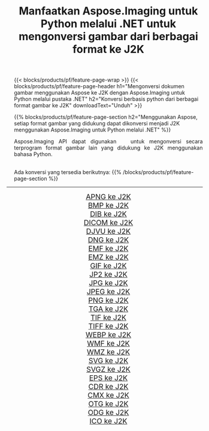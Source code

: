 ﻿---
title: Manfaatkan Aspose.Imaging untuk Python melalui .NET untuk mengonversi gambar dari berbagai format ke J2K 
weight: 3920
url: /id/python-net/conversion/to/j2k/ 
lang: id
langdirlevel: 2
locales: zh-hans,ja,it,ru,de,es,fr,nl,id,lt,pl,pt,vi,tr,ko,zh-hant,ar,hi,th,sv,cs,uk,he
description: Anda dapat menggunakan Aspose.Imaging untuk Python melalui pustaka .NET untuk mengonversi dari berbagai format ke J2K
---

{{< blocks/products/pf/feature-page-wrap >}}
{{< blocks/products/pf/feature-page-header h1="Mengonversi dokumen gambar menggunakan Aspose ke J2K dengan Aspose.Imaging untuk Python melalui pustaka .NET" h2="Konversi berbasis python dari berbagai format gambar ke J2K" downloadText="Unduh" >}}


{{% blocks/products/pf/feature-page-section  h2="Menggunakan Aspose, setiap format gambar yang didukung dapat dikonversi menjadi J2K menggunakan Aspose.Imaging untuk Python melalui .NET" %}}
<p align=justify>Aspose.Imaging API dapat digunakan   untuk mengonversi secara terprogram format gambar lain yang didukung ke J2K menggunakan bahasa Python.</p>
<br/>
Ada konversi yang tersedia berikutnya:
{{% /blocks/products/pf/feature-page-section %}}
<div class="container-fluid productfamilypage bg-gray">
    <div class="convertypes bg-gray agp-content section">
        <div class="container">
		<hr style="margin-left:-20px;"/>
		<div class="row other-converters" style="gap: 10px;font-size: 19px;text-align:center;">
		    <div class='col-md-2 other-converter remove-lp remove-rp'><a href="/imaging/id/python-net/conversion/apng-to-j2k/" style="padding:15px;">APNG ke J2K</a></div>
<div class='col-md-2 other-converter remove-lp remove-rp'><a href="/imaging/id/python-net/conversion/bmp-to-j2k/" style="padding:15px;">BMP ke J2K</a></div>
<div class='col-md-2 other-converter remove-lp remove-rp'><a href="/imaging/id/python-net/conversion/dib-to-j2k/" style="padding:15px;">DIB ke J2K</a></div>
<div class='col-md-2 other-converter remove-lp remove-rp'><a href="/imaging/id/python-net/conversion/dicom-to-j2k/" style="padding:15px;">DICOM ke J2K</a></div>
<div class='col-md-2 other-converter remove-lp remove-rp'><a href="/imaging/id/python-net/conversion/djvu-to-j2k/" style="padding:15px;">DJVU ke J2K</a></div>
<div class='col-md-2 other-converter remove-lp remove-rp'><a href="/imaging/id/python-net/conversion/dng-to-j2k/" style="padding:15px;">DNG ke J2K</a></div>
<div class='col-md-2 other-converter remove-lp remove-rp'><a href="/imaging/id/python-net/conversion/emf-to-j2k/" style="padding:15px;">EMF ke J2K</a></div>
<div class='col-md-2 other-converter remove-lp remove-rp'><a href="/imaging/id/python-net/conversion/emz-to-j2k/" style="padding:15px;">EMZ ke J2K</a></div>
<div class='col-md-2 other-converter remove-lp remove-rp'><a href="/imaging/id/python-net/conversion/gif-to-j2k/" style="padding:15px;">GIF ke J2K</a></div>
<div class='col-md-2 other-converter remove-lp remove-rp'><a href="/imaging/id/python-net/conversion/jp2-to-j2k/" style="padding:15px;">JP2 ke J2K</a></div>
<div class='col-md-2 other-converter remove-lp remove-rp'><a href="/imaging/id/python-net/conversion/jpg-to-j2k/" style="padding:15px;">JPG ke J2K</a></div>
<div class='col-md-2 other-converter remove-lp remove-rp'><a href="/imaging/id/python-net/conversion/jpeg-to-j2k/" style="padding:15px;">JPEG ke J2K</a></div>
<div class='col-md-2 other-converter remove-lp remove-rp'><a href="/imaging/id/python-net/conversion/png-to-j2k/" style="padding:15px;">PNG ke J2K</a></div>
<div class='col-md-2 other-converter remove-lp remove-rp'><a href="/imaging/id/python-net/conversion/tga-to-j2k/" style="padding:15px;">TGA ke J2K</a></div>
<div class='col-md-2 other-converter remove-lp remove-rp'><a href="/imaging/id/python-net/conversion/tif-to-j2k/" style="padding:15px;">TIF ke J2K</a></div>
<div class='col-md-2 other-converter remove-lp remove-rp'><a href="/imaging/id/python-net/conversion/tiff-to-j2k/" style="padding:15px;">TIFF ke J2K</a></div>
<div class='col-md-2 other-converter remove-lp remove-rp'><a href="/imaging/id/python-net/conversion/webp-to-j2k/" style="padding:15px;">WEBP ke J2K</a></div>
<div class='col-md-2 other-converter remove-lp remove-rp'><a href="/imaging/id/python-net/conversion/wmf-to-j2k/" style="padding:15px;">WMF ke J2K</a></div>
<div class='col-md-2 other-converter remove-lp remove-rp'><a href="/imaging/id/python-net/conversion/wmz-to-j2k/" style="padding:15px;">WMZ ke J2K</a></div>
<div class='col-md-2 other-converter remove-lp remove-rp'><a href="/imaging/id/python-net/conversion/svg-to-j2k/" style="padding:15px;">SVG ke J2K</a></div>
<div class='col-md-2 other-converter remove-lp remove-rp'><a href="/imaging/id/python-net/conversion/svgz-to-j2k/" style="padding:15px;">SVGZ ke J2K</a></div>
<div class='col-md-2 other-converter remove-lp remove-rp'><a href="/imaging/id/python-net/conversion/eps-to-j2k/" style="padding:15px;">EPS ke J2K</a></div>
<div class='col-md-2 other-converter remove-lp remove-rp'><a href="/imaging/id/python-net/conversion/cdr-to-j2k/" style="padding:15px;">CDR ke J2K</a></div>
<div class='col-md-2 other-converter remove-lp remove-rp'><a href="/imaging/id/python-net/conversion/cmx-to-j2k/" style="padding:15px;">CMX ke J2K</a></div>
<div class='col-md-2 other-converter remove-lp remove-rp'><a href="/imaging/id/python-net/conversion/otg-to-j2k/" style="padding:15px;">OTG ke J2K</a></div>
<div class='col-md-2 other-converter remove-lp remove-rp'><a href="/imaging/id/python-net/conversion/odg-to-j2k/" style="padding:15px;">ODG ke J2K</a></div>
<div class='col-md-2 other-converter remove-lp remove-rp'><a href="/imaging/id/python-net/conversion/ico-to-j2k/" style="padding:15px;">ICO ke J2K</a></div>
                </div>
        </div>
    </div>
</div>
<br/>

